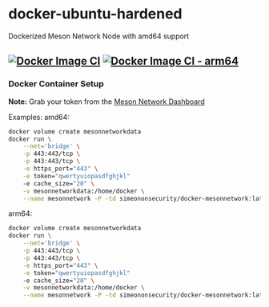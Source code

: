 # docker-ubuntu-hardened
Dockerized Meson Network Node with amd64 support

[![Docker Image CI](https://github.com/simeononsecurity/docker-mesonnetwork/actions/workflows/docker-image.yml/badge.svg)](https://github.com/simeononsecurity/docker-mesonnetwork/actions/workflows/docker-image.yml) [![Docker Image CI - arm64](https://github.com/simeononsecurity/docker-mesonnetwork/actions/workflows/docker-image-arm64.yml/badge.svg)](https://github.com/simeononsecurity/docker-mesonnetwork/actions/workflows/docker-image-arm64.yml)
---------------------------

### Docker Container Setup
**Note:** Grab your token from the [Meson Network Dashboard](https://dashboard.meson.network/user_node)

Examples:
amd64:
```bash
docker volume create mesonnetworkdata
docker run \
    --net='bridge' \
    -p 443:443/tcp \
    -p 443:443/tcp \
    -e https_port="443" \
    -e token="qwertyuiopasdfghjkl"
    -e cache_size="20" \
    -v mesonnetworkdata:/home/docker \
    --name mesonnetwork -P -td simeononsecurity/docker-mesonnetwork:latest 
``` 
arm64:
```bash
docker volume create mesonnetworkdata
docker run \
    --net='bridge' \
    -p 443:443/tcp \
    -p 443:443/tcp \
    -e https_port="443" \
    -e token="qwertyuiopasdfghjkl"
    -e cache_size="20" \
    -v mesonnetworkdata:/home/docker \
    --name mesonnetwork -P -td simeononsecurity/docker-mesonnetwork:latest-arm64
``` 
